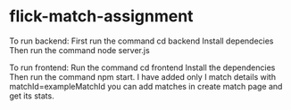# flick-match-assignment

To run backend:
  First run the command cd backend
  Install dependecies
  Then run the command node server.js

  To run frontend:
  Run the command cd frontend
  Install the dependencies
  Then run the command npm start.
  I have added only I match details with matchId=exampleMatchId you can add matches in create match page and get its stats.
